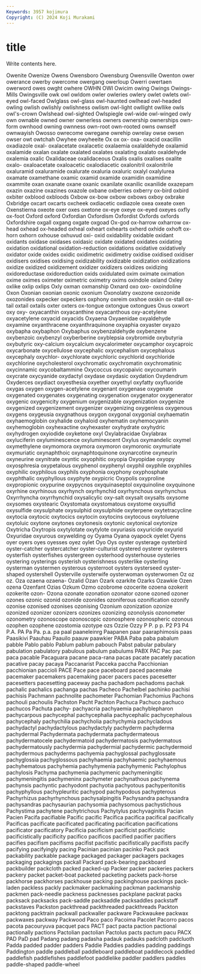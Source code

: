 ```yaml
---
Keywords: 3957 kojimura
Copyright: (C) 2024 Koji Murakami
---
```


# title

Write contents here.



Owenite Owenize Owens Owensboro Owensburg Owensville Owenton ower
owerance owerby owercome owergang owerloup Owerri owertaen owerword owes owght
owhere OWHN OWI Owicim owing Owings Owings-Mills Owingsville owk owl
owldom owler owleries owlery owlet owlets owl-eyed owl-faced Owlglass owl-glass
owl-haunted owlhead owl-headed owling owlish owlishly owlishness owlism owl-light owllight
owllike owls owl's-crown Owlshead owl-sighted Owlspiegle owl-wide owl-winged owly own
ownable owned owner ownerless owners ownership ownerships own-form ownhood owning
ownness own-root own-rooted owns ownself ownwayish Owosso owrecome owregane owrehip
owrelay owse owsen owser owt owtchah Owyhee owyheeite Ox ox
ox- oxa- oxacid oxacillin oxadiazole oxal- oxalacetate oxalacetic oxalaemia oxalaldehyde
oxalamid oxalamide oxalan oxalate oxalated oxalates oxalating oxalato oxaldehyde oxalemia
oxalic Oxalidaceae oxalidaceous Oxalis oxalis oxalises oxalite oxalo- oxaloacetate oxaloacetic
oxalodiacetic oxalonitril oxalonitrile oxaluramid oxaluramide oxalurate oxaluria oxaluric oxalyl oxalylurea
oxamate oxamethane oxamic oxamid oxamide oxamidin oxamidine oxammite oxan oxanate
oxane oxanic oxanilate oxanilic oxanilide oxazepam oxazin oxazine oxazines oxazole
oxbane oxberries oxberry ox-bird oxbird oxbiter oxblood oxbloods Oxbow ox-bow
oxbow oxbows oxboy oxbrake Oxbridge oxcart oxcarts oxcheek oxdiacetic oxdiazole
oxea oxeate oxen Oxenstierna oxeote oxer oxes oxetone ox-eye oxeye
ox-eyed oxeyes oxfly ox-foot Oxford oxford Oxfordian Oxfordism Oxfordist Oxfords
oxfords Oxfordshire oxgall oxgang oxgate oxgoad Ox-god ox-harrow oxharrow ox-head
oxhead ox-headed oxheal oxheart oxhearts oxherd oxhide oxhoft ox-horn oxhorn
oxhouse oxhuvud oxi- oxid oxidability oxidable oxidant oxidants oxidase oxidases
oxidasic oxidate oxidated oxidates oxidating oxidation oxidational oxidation-reduction oxidations oxidative
oxidatively oxidator oxide oxides oxidic oxidimetric oxidimetry oxidise oxidised oxidiser
oxidisers oxidises oxidising oxidizability oxidizable oxidization oxidizations oxidize oxidized oxidizement
oxidizer oxidizers oxidizes oxidizing oxidoreductase oxidoreduction oxids oxidulated oxim oximate
oximation oxime oximes oximeter oximetric oximetry oxims oxindole oxland Oxley
oxlike oxlip oxlips Oxly oxman oxmanship Oxnard oxo oxo- oxoindoline
Oxon Oxonian oxonian oxonic oxonium Oxonolatry oxozone oxozonide oxozonides oxpecker
oxpeckers oxphony oxreim oxshoe oxskin ox-stall ox-tail oxtail oxtails oxter
oxters ox-tongue oxtongue oxtongues Oxus oxwort oxy oxy- oxyacanthin oxyacanthine
oxyacanthous oxy-acetylene oxyacetylene oxyacid oxyacids Oxyaena Oxyaenidae oxyaldehyde oxyamine oxyanthracene
oxyanthraquinone oxyaphia oxyaster oxyazo oxybapha oxybaphon Oxybaphus oxybenzaldehyde oxybenzene oxybenzoic
oxybenzyl oxyberberine oxyblepsia oxybromide oxybutyria oxybutyric oxy-calcium oxycalcium oxycalorimeter oxycamphor
oxycaproic oxycarbonate oxycellulose oxycephalic oxycephalism oxycephalous oxycephaly oxychlor- oxychlorate oxychloric
oxychlorid oxychloride oxychlorine oxycholesterol oxychromatic oxychromatin oxychromatinic oxycinnamic oxycobaltammine Oxycoccus
oxycopaivic oxycoumarin oxycrate oxycyanide oxydactyl oxydase oxydasic oxydation Oxydendrum Oxyderces
oxydiact oxyesthesia oxyether oxyethyl oxyfatty oxyfluoride oxygas oxygen oxygen-acetylene oxygenant
oxygenase oxygenate oxygenated oxygenates oxygenating oxygenation oxygenator oxygenerator oxygenic oxygenicity
oxygenium oxygenizable oxygenization oxygenize oxygenized oxygenizement oxygenizer oxygenizing oxygenless oxygenous
oxygens oxygeusia oxygnathous oxygon oxygonal oxygonial oxyhaematin oxyhaemoglobin oxyhalide oxyhaloid
oxyhematin oxyhemocyanin oxyhemoglobin oxyhexactine oxyhexaster oxyhydrate oxyhydric oxyhydrogen oxyiodide oxyketone
oxyl Oxylabracidae Oxylabrax oxyluciferin oxyluminescence oxyluminescent Oxylus oxymandelic oxymel oxymethylene
oxymomora oxymora oxymoron oxymoronic oxymuriate oxymuriatic oxynaphthoic oxynaphtoquinone oxynarcotine oxyneurin
oxyneurine oxynitrate oxyntic oxyophitic oxyopia Oxyopidae oxyopy oxyosphresia oxypetalous oxyphenol
oxyphenyl oxyphil oxyphile oxyphiles oxyphilic oxyphilous oxyphils oxyphonia oxyphony oxyphosphate
oxyphthalic oxyphyllous oxyphyte oxypicric Oxypolis oxyproline oxypropionic oxypurine oxypycnos oxyquinaseptol
oxyquinoline oxyquinone oxyrhine oxyrhinous oxyrhynch oxyrhynchid oxyrhynchous oxyrhynchus Oxyrrhyncha oxyrrhynchid
oxysalicylic oxy-salt oxysalt oxysalts oxysome oxysomes oxystearic Oxystomata oxystomatous oxystome
oxysulfid oxysulfide oxysulphate oxysulphid oxysulphide oxyterpene oxytetracycline oxytocia oxytocic oxytocics
oxytocin oxytocins oxytocous oxytoluene oxytoluic oxytone oxytones oxytonesis oxytonic oxytonical
oxytonize Oxytricha Oxytropis oxytylotate oxytylote oxyuriasis oxyuricide oxyurid Oxyuridae oxyurous
oxywelding oy Oyama Oyana oyapock oyelet Oyens oyer oyers oyes
oyesses oyez oylet Oyo Oys oyster oysterage oysterbird oyster-catcher oystercatcher
oyster-culturist oystered oysterer oysterers oysterfish oysterfishes oystergreen oysterhood oysterhouse oysteries
oystering oysterings oysterish oysterishness oysterlike oysterling oysterman oystermen oysterous oysterroot
oysters oysterseed oyster-shaped oystershell Oysterville oysterwife oysterwoman oysterwomen Oz oz
oz. Oza ozaena ozaena- Ozalid Ozan Ozark ozarkite Ozarks Ozawkie
Ozen ozena Ozenfant Ozias Ozkum Ozmo ozobrome ozocerite ozoena ozokerit
ozokerite ozon- Ozona ozonate ozonation ozonator ozone ozoned ozoner ozones
ozonic ozonid ozonide ozonides ozoniferous ozonification ozonify ozonise ozonised ozonises
ozonising Ozonium ozonization ozonize ozonized ozonizer ozonizers ozonizes ozonizing ozonolysis
ozonometer ozonometry ozonoscope ozonoscopic ozonosphere ozonospheric ozonous ozophen ozophene ozostomia
ozotype ozs Ozzie Ozzy P P. p p. P2 P3
P4 P.A. PA Pa Pa. p.a. pa paal paaneleinrg Paapanen
paar paaraphimosis paas Paasikivi Paauhau Paauilo paauw paawkier PABA Paba
paba pabalum pabble Pablo pablo Pablum pablum pabouch Pabst pabular
pabulary pabulation pabulatory pabulous pabulum pabulums PABX PAC Pac pac
paca pacable Pacaguara pacane paca-rana pacas pacate pacately pacation pacative
pacay pacaya Paccanarist Pacceka paccha Pacchionian pacchionian paccioli PACE Pace
pace paceboard paced pacemake pacemaker pacemakers pacemaking pacer pacers paces
pacesetter pacesetters pacesetting paceway pacha pachadom pachadoms pachak pachalic pachalics
pachanga pachas Pacheco Pachelbel pachinko pachisi pachisis Pachmann pachnolite pachometer
Pachomian Pachomius Pachons pachouli pachoulis Pachston Pacht Pachton Pachuca Pachuco
pachuco pachucos Pachuta pachy- pachyacria pachyaemia pachyblepharon pachycarpous pachycephal pachycephalia
pachycephalic pachycephalous pachycephaly pachychilia pachycholia pachychymia pachycladous pachydactyl pachydactylous pachydactyly
pachyderm pachyderma pachydermal Pachydermata pachydermata pachydermateous pachydermatocele pachydermatoid pachydermatosis pachydermatous
pachydermatously pachydermia pachydermial pachydermic pachydermoid pachydermous pachyderms pachyemia pachyglossal pachyglossate
pachyglossia pachyglossous pachyhaemia pachyhaemic pachyhaemous pachyhematous pachyhemia pachyhymenia pachyhymenic Pachylophus
pachylosis Pachyma pachymenia pachymenic pachymeningitic pachymeningitis pachymeninx pachymeter pachynathous pachynema
pachynsis pachyntic pachyodont pachyotia pachyotous pachyperitonitis pachyphyllous pachypleuritic pachypod pachypodous
pachypterous Pachyrhizus pachyrhynchous pachysalpingitis Pachysandra pachysandra pachysandras pachysaurian pachysomia pachysomous
pachystichous Pachystima pachytene pachytrichous Pachytylus pachyvaginitis Pacian Pacien Pacifa pacifiable
Pacific pacific Pacifica pacifica pacifical pacifically Pacificas pacificate pacificated pacificating
pacification pacifications pacificator pacificatory Pacificia pacificism pacificist pacificistic pacificistically pacificity
pacifico pacificos pacified pacifier pacifiers pacifies pacifism pacifisms pacifist pacifistic
pacifistically pacifists pacify pacifying pacifyingly pacing Pacinian pacinian pacinko Pack
pack packability packable package packaged packager packagers packages packaging packagings
packall Packard pack-bearing packboard packbuilder packcloth packed packed-up Packer packer
packeries packers packery packet packet-boat packeted packeting packets pack-horse packhorse
packhorses packhouse packing packinghouse packings pack-laden packless packly packmaker packmaking
packman packmanship packmen pack-needle packness packnesses packplane packrat packs packsack
packsacks pack-saddle packsaddle packsaddles packstaff packstaves Packston packthread packthreaded packthreads
Packton packtong packtrain packwall packwaller packware Packwaukee packwax packwaxes packway
Packwood Paco paco Pacoima Pacolet Pacorro pacos pacota pacouryuva pacquet
pacs PACT pact pacta paction pactional pactionally pactions Pactolian pactolian
Pactolus pacts pactum pacu PACX PAD PaD pad Padang padang
padasha padauk padauks padcloth padcluoth Padda padded padder padders Paddie
Paddies paddies padding paddings Paddington paddle paddleball paddleboard paddleboat paddlecock
paddled paddlefish paddlefishes paddlefoot paddlelike paddler paddlers paddles paddle-shaped paddle-wheel
